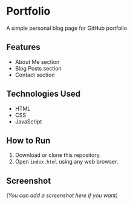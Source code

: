 # Portfolio
A simple personal blog page for GitHub portfolio

## Features
- About Me section
- Blog Posts section
- Contact section

## Technologies Used
- HTML
- CSS
- JavaScript

## How to Run
1. Download or clone this repository.
2. Open `index.html` using any web browser.

## Screenshot
*(You can add a screenshot here if you want)*
